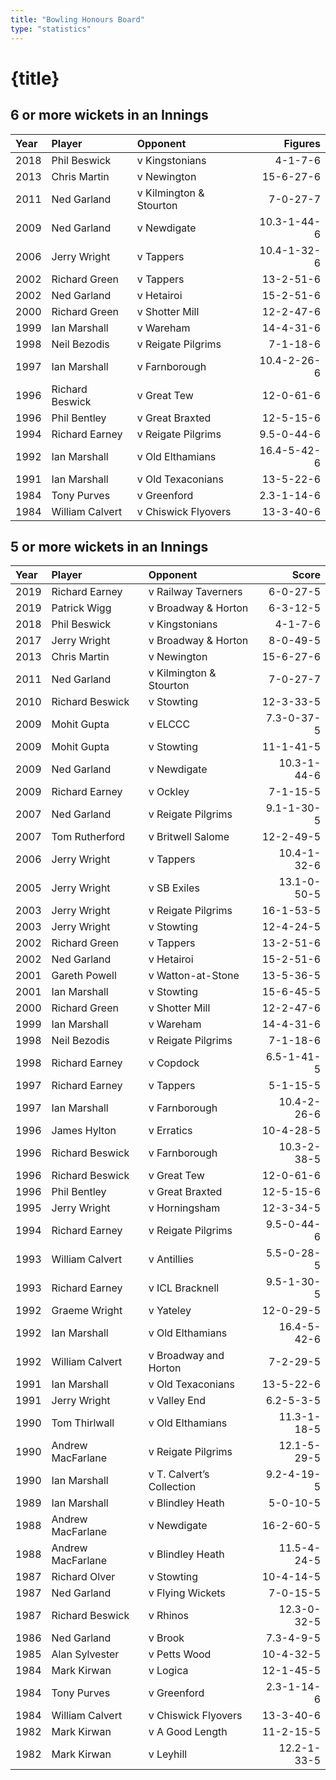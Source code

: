 ```yaml
---
title: "Bowling Honours Board"
type: "statistics"
---
```

# {title}

## 6 or more wickets in an Innings

| Year | Player | Opponent | Figures |
|:--- | :--- | :--- | ---: |
|2018 | Phil Beswick | v Kingstonians | 4-1-7-6 |
| 2013 | Chris Martin | v Newington | 15-6-27-6 |
| 2011 | Ned Garland | v Kilmington & Stourton | 7-0-27-7 |
| 2009 | Ned Garland | v Newdigate | 10.3-1-44-6 |
| 2006 | Jerry Wright | v Tappers | 10.4-1-32-6 |
| 2002 | Richard Green | v Tappers | 13-2-51-6 |
| 2002 | Ned Garland | v Hetairoi | 15-2-51-6 |
| 2000 | Richard Green | v Shotter Mill | 12-2-47-6 |
| 1999 | Ian Marshall | v Wareham | 14-4-31-6 |
| 1998 | Neil Bezodis | v Reigate Pilgrims | 7-1-18-6 |
| 1997 | Ian Marshall | v Farnborough | 10.4-2-26-6 |
| 1996 | Richard Beswick | v Great Tew | 12-0-61-6 |
| 1996 | Phil Bentley | v Great Braxted | 12-5-15-6 |
| 1994 | Richard Earney | v Reigate Pilgrims | 9.5-0-44-6 |
| 1992 | Ian Marshall | v Old Elthamians | 16.4-5-42-6 |
| 1991 | Ian Marshall | v Old Texaconians | 13-5-22-6 |
| 1984 | Tony Purves | v Greenford | 2.3-1-14-6 |
| 1984 | William Calvert | v Chiswick Flyovers | 13-3-40-6 |

## 5 or more wickets in an Innings

| Year | Player | Opponent | Score |
|:--- | :--- | :--- | ---: |
| 2019 | Richard Earney | v Railway Taverners | 6-0-27-5 |
| 2019 | Patrick Wigg | v Broadway & Horton | 6-3-12-5 |
| 2018 | Phil Beswick | v Kingstonians | 4-1-7-6 |
| 2017 | Jerry Wright | v Broadway & Horton | 8-0-49-5 |
| 2013 | Chris Martin | v Newington | 15-6-27-6 |
| 2011 | Ned Garland | v Kilmington & Stourton | 7-0-27-7 |
| 2010 | Richard Beswick | v Stowting | 12-3-33-5 |
| 2009 | Mohit Gupta | v ELCCC | 7.3-0-37-5 |
| 2009 | Mohit Gupta | v Stowting | 11-1-41-5 |
| 2009 | Ned Garland | v Newdigate | 10.3-1-44-6 |
| 2009 | Richard Earney | v Ockley | 7-1-15-5 |
| 2007 | Ned Garland | v Reigate Pilgrims | 9.1-1-30-5 |
| 2007 | Tom Rutherford | v Britwell Salome | 12-2-49-5 |
| 2006 | Jerry Wright | v Tappers | 10.4-1-32-6 |
| 2005 | Jerry Wright | v SB Exiles | 13.1-0-50-5 |
| 2003 | Jerry Wright | v Reigate Pilgrims | 16-1-53-5 |
| 2003 | Jerry Wright | v Stowting | 12-4-24-5 |
| 2002 | Richard Green | v Tappers | 13-2-51-6 |
| 2002 | Ned Garland | v Hetairoi | 15-2-51-6 |
| 2001 | Gareth Powell | v Watton-at-Stone | 13-5-36-5 |
| 2001 | Ian Marshall | v Stowting | 15-6-45-5 |
| 2000 | Richard Green | v Shotter Mill | 12-2-47-6 |
| 1999 | Ian Marshall | v Wareham | 14-4-31-6 |
| 1998 | Neil Bezodis | v Reigate Pilgrims | 7-1-18-6 |
| 1998 | Richard Earney | v Copdock | 6.5-1-41-5 |
| 1997 | Richard Earney | v Tappers | 5-1-15-5 |
| 1997 | Ian Marshall | v Farnborough | 10.4-2-26-6 |
| 1996 | James Hylton | v Erratics | 10-4-28-5 |
| 1996 | Richard Beswick | v Farnborough | 10.3-2-38-5 |
| 1996 | Richard Beswick | v Great Tew | 12-0-61-6 |
| 1996 | Phil Bentley | v Great Braxted | 12-5-15-6 |
| 1995 | Jerry Wright | v Horningsham | 12-3-34-5 |
| 1994 | Richard Earney | v Reigate Pilgrims | 9.5-0-44-6 |
| 1993 | William Calvert | v Antillies | 5.5-0-28-5 |
| 1993 | Richard Earney | v ICL Bracknell | 9.5-1-30-5 |
| 1992 | Graeme Wright | v Yateley | 12-0-29-5 |
| 1992 | Ian Marshall | v Old Elthamians | 16.4-5-42-6 |
| 1992 | William Calvert | v Broadway and Horton | 7-2-29-5 |
| 1991 | Ian Marshall | v Old Texaconians | 13-5-22-6 |
| 1991 | Jerry Wright | v Valley End | 6.2-5-3-5 |
| 1990 | Tom Thirlwall | v Old Elthamians | 11.3-1-18-5 |
| 1990 | Andrew MacFarlane | v Reigate Pilgrims | 12.1-5-29-5 |
| 1990 | Ian Marshall | v T. Calvert’s Collection | 9.2-4-19-5 |
| 1989 | Ian Marshall | v Blindley Heath | 5-0-10-5 |
| 1988 | Andrew MacFarlane | v Newdigate | 16-2-60-5 |
| 1988 | Andrew MacFarlane | v Blindley Heath | 11.5-4-24-5 |
| 1987 | Richard Olver | v Stowting | 10-4-14-5 |
| 1987 | Ned Garland | v Flying Wickets | 7-0-15-5 |
| 1987 | Richard Beswick | v Rhinos | 12.3-0-32-5 |
| 1986 | Ned Garland | v Brook | 7.3-4-9-5 |
| 1985 | Alan Sylvester | v Petts Wood | 10-4-32-5 |
| 1984 | Mark Kirwan | v Logica | 12-1-45-5 |
| 1984 | Tony Purves | v Greenford | 2.3-1-14-6 |
| 1984 | William Calvert | v Chiswick Flyovers | 13-3-40-6 |
| 1982 | Mark Kirwan | v A Good Length | 11-2-15-5 |
| 1982 | Mark Kirwan | v Leyhill | 12.2-1-33-5 |